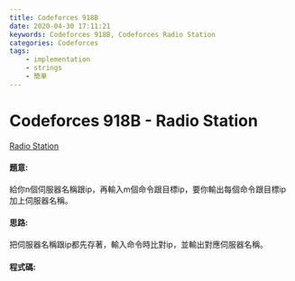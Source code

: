 ```yaml
---
title: Codeforces 918B
date: 2020-04-30 17:11:21
keywords: Codeforces 918B, Codeforces Radio Station
categories: Codeforces
tags:
    - implementation
    - strings
    - 簡單
---
```

# Codeforces 918B - Radio Station
[Radio Station](https://codeforces.com/problemset/problem/918/B)

#### 題意:
給你n個伺服器名稱跟ip，再輸入m個命令跟目標ip，要你輸出每個命令跟目標ip加上伺服器名稱。
<!-- more -->
#### 思路:
把伺服器名稱跟ip都先存著，輸入命令時比對ip，並輸出對應伺服器名稱。

#### 程式碼:
<script src="https://gist.github.com/Daviswww/bf0719749e1c4f9b2a5372f84e918992.js"></script>